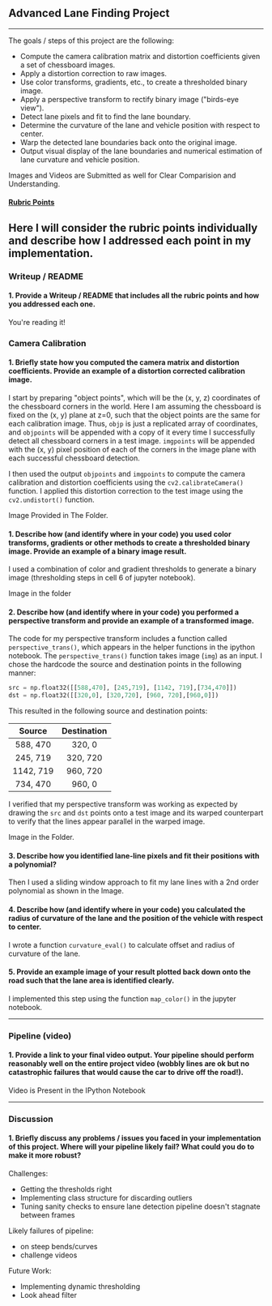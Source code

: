## Advanced Lane Finding Project
---

The goals / steps of this project are the following:

* Compute the camera calibration matrix and distortion coefficients given a set of chessboard images.
* Apply a distortion correction to raw images.
* Use color transforms, gradients, etc., to create a thresholded binary image.
* Apply a perspective transform to rectify binary image ("birds-eye view").
* Detect lane pixels and fit to find the lane boundary.
* Determine the curvature of the lane and vehicle position with respect to center.
* Warp the detected lane boundaries back onto the original image.
* Output visual display of the lane boundaries and numerical estimation of lane curvature and vehicle position.

Images and Videos are Submitted as well for Clear Comparision and Understanding.

#### [Rubric Points](https://review.udacity.com/#!/rubrics/571/view) 

Here I will consider the rubric points individually and describe how I addressed each point in my implementation.  
---

### Writeup / README

#### 1. Provide a Writeup / README that includes all the rubric points and how you addressed each one.

You're reading it!

### Camera Calibration

#### 1. Briefly state how you computed the camera matrix and distortion coefficients. Provide an example of a distortion corrected calibration image.
  
I start by preparing "object points", which will be the (x, y, z) coordinates of the chessboard corners in the world. Here I am assuming the chessboard is fixed on the (x, y) plane at z=0, such that the object points are the same for each calibration image.  Thus, `objp` is just a replicated array of coordinates, and `objpoints` will be appended with a copy of it every time I successfully detect all chessboard corners in a test image.  `imgpoints` will be appended with the (x, y) pixel position of each of the corners in the image plane with each successful chessboard detection.  

I then used the output `objpoints` and `imgpoints` to compute the camera calibration and distortion coefficients using the `cv2.calibrateCamera()` function.  I applied this distortion correction to the test image using the `cv2.undistort()` function. 

Image Provided in The Folder.

#### 1. Describe how (and identify where in your code) you used color transforms, gradients or other methods to create a thresholded binary image.  Provide an example of a binary image result.

I used a combination of color and gradient thresholds to generate a binary image (thresholding steps in cell 6 of jupyter notebook).

Image in the folder

#### 2. Describe how (and identify where in your code) you performed a perspective transform and provide an example of a transformed image.

The code for my perspective transform includes a function called `perspective_trans()`, which appears in the helper functions in the ipython notebook. The `perspective_trans()` function takes image (`img`) as an input. I chose the hardcode the source and destination points in the following manner:

```python
src = np.float32([[588,470], [245,719], [1142, 719],[734,470]])
dst = np.float32([[320,0], [320,720], [960, 720],[960,0]])
```

This resulted in the following source and destination points:

| Source        | Destination   | 
|:-------------:|:-------------:| 
| 588, 470      | 320, 0        | 
| 245, 719      | 320, 720      |
| 1142, 719     | 960, 720      |
| 734, 470      | 960, 0        |

I verified that my perspective transform was working as expected by drawing the `src` and `dst` points onto a test image and its warped counterpart to verify that the lines appear parallel in the warped image.

Image in the Folder.

#### 3. Describe how you identified lane-line pixels and fit their positions with a polynomial?

Then I used a sliding window approach to fit my lane lines with a 2nd order polynomial as shown in the Image.

#### 4. Describe how (and identify where in your code) you calculated the radius of curvature of the lane and the position of the vehicle with respect to center.

I wrote a function `curvature_eval()` to calculate offset and radius of curvature of the lane.

#### 5. Provide an example image of your result plotted back down onto the road such that the lane area is identified clearly.

I implemented this step using the function `map_color()` in the jupyter notebook.

---

### Pipeline (video)

#### 1. Provide a link to your final video output.  Your pipeline should perform reasonably well on the entire project video (wobbly lines are ok but no catastrophic failures that would cause the car to drive off the road!).

Video is Present in the IPython Notebook

---

### Discussion

#### 1. Briefly discuss any problems / issues you faced in your implementation of this project.  Where will your pipeline likely fail?  What could you do to make it more robust?
Challenges:
* Getting the thresholds right
* Implementing class structure for discarding outliers
* Tuning sanity checks to ensure lane detection pipeline doesn't stagnate between frames

Likely failures of pipeline:
* on steep bends/curves
* challenge videos

Future Work:
* Implementing dynamic thresholding
* Look ahead filter

